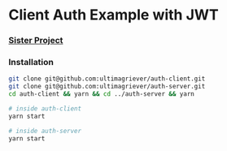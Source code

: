 # Client Auth Example with JWT

### [Sister Project](https://github.com/ultimagriever/auth-server)

### Installation

```bash
git clone git@github.com:ultimagriever/auth-client.git
git clone git@github.com:ultimagriever/auth-server.git
cd auth-client && yarn && cd ../auth-server && yarn

# inside auth-client
yarn start

# inside auth-server
yarn start
```

